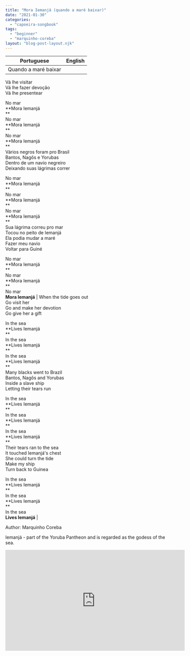 ```yaml
---
title: "Mora Iemanjá (quando a maré baixar)"
date: "2021-01-30"
categories: 
  - "capoeira-songbook"
tags: 
  - "beginner"
  - "marquinho-coreba"
layout: "blog-post-layout.njk"
---
```


| Portuguese | English |
| --- | --- |
| Quando a maré baixar  
Vá lhe visitar  
Vá lhe fazer devoção  
Vá lhe presentear  
  
No mar  
**Mora Iemanjá  
**  
No mar  
**Mora Iemanjá  
**  
No mar  
**Mora Iemanjá  
**  
Vários negros foram pro Brasil  
Bantos, Nagôs e Yorubas  
Dentro de um navio negreiro  
Deixando suas lágrimas correr  
  
No mar  
**Mora Iemanjá  
**  
No mar  
**Mora Iemanjá  
**  
No mar  
**Mora Iemanjá  
**  
Sua lágrima correu pro mar  
Tocou no peito de Iemanjá  
Ela podia mudar a maré  
Fazer meu navio  
Voltar para Guiné  
  
No mar  
**Mora Iemanjá  
**  
No mar  
**Mora Iemanjá  
**  
No mar  
**Mora Iemanjá** | When the tide goes out  
Go visit her  
Go and make her devotion  
Go give her a gift  
  
In the sea  
**Lives Iemanjá  
**  
In the sea  
**Lives Iemanjá  
**  
In the sea  
**Lives Iemanjá  
**  
Many blacks went to Brazil  
Bantos, Nagôs and Yorubas  
Inside a slave ship  
Letting their tears run  
  
In the sea  
**Lives Iemanjá  
**  
In the sea  
**Lives Iemanjá  
**  
In the sea  
**Lives Iemanjá  
**  
Their tears ran to the sea  
It touched Iemanjá's chest  
She could turn the tide  
Make my ship  
Turn back to Guinea  
  
In the sea  
**Lives Iemanjá  
**  
In the sea  
**Lives Iemanjá  
**  
In the sea  
**Lives Iemanjá** |

<figcaption>

Author: Marquinho Coreba

</figcaption>

Iemanjá - part of the Yoruba Pantheon and is regarded as the godess of the sea.

<iframe width="560" height="315" src="https://www.youtube.com/embed/-4M01O7uhPQ" title="YouTube video player" frameborder="0" allow="accelerometer; autoplay; clipboard-write; encrypted-media; gyroscope; picture-in-picture" allowfullscreen></iframe>
